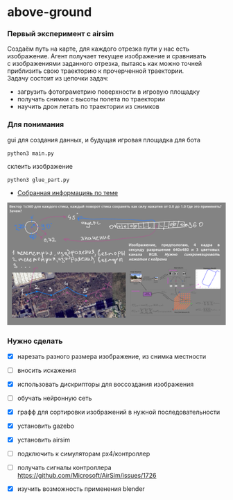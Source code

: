 # above-ground

### Первый эксперимент с airsim
Создаём путь на карте, для каждого отрезка пути у нас есть изображение. Агент получает текущее изображение и сравнивать   
с изображениями заданного отрезка, пытаясь как можно точней приблизить свою траекторию к прочерченной траектории.   
Задачу состоит из цепочки задач:   
- загрузить фотограметрию поверхности в игровую площадку   
- получать снимки с высоты полета по траектории   
- научить дрон летать по траектории из снимков   

### Для понимания
gui для создания данных, и будущая игровая площадка для бота   
```
python3 main.py
```

склеить изображение   
```
python3 glue_part.py
```
+ [Собранная информацияь по теме](https://github.com/naturalkind/above-ground/blob/main/info/info.md)

![Иллюстрация к проекту](https://github.com/naturalkind/above-ground/blob/main/media-info/%D0%A1%D0%BB%D0%B0%D0%B9%D0%B4%201.png)

### Нужно сделать
- [x] нарезать разного размера изображение, из снимка местности   
- [ ] вносить искажения   
- [x] использовать дискрипторы для воссоздания изображения   
- [ ] обучать нейронную сеть   
- [x] графф для сортировки изображений в нужной последовательности   
- [x] установить gazebo   
- [x] установить airsim   
- [ ] подключить к симуляторам px4/контроллер   
- [ ] получать сигналы контроллера https://github.com/Microsoft/AirSim/issues/1726   
- [x] изучить возможность применения blender   



